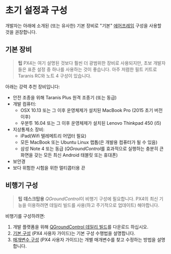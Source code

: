 # 초기 설정과 구성

개발자는 아래에 소개된 (또는 유사한) 기본 장비로 "기본" [에어프레임](../airframes/airframe_reference.md) 구성을 사용할 것을 권장합니다.

## 기본 장비

> **팁** PX4는 여기 설명된 것보다 훨씬 더 광범위한 장비로 사용되지만, 초보 개발자들은 표준 설정 중 하나를 사용하는 것이 좋습니다. 아주 저렴한 필트 키트로 Taranis RC와 노트 4 구성이 있습니다.

아래는 강력 추천 장비입니다:

* 안전 조종을 위해 Taranis Plus 원격 조종기 (또는 동급)
* 개발 컴퓨터: 
  * OSX 10.13 또는 그 이후 운영체제가 설치된 MacBook Pro (2015 초기 버전 이후)
  * 우분투 16.04 또는 그 이후 운영체제가 설치된 Lenovo Thinkpad 450 (i5)
* 지상통제소 장비: 
  * iPad(Wifi 텔레메트리 어댑터 필요)
  * 모든 MacBook 또는 Ubuntu Linux 랩톱(은 개발용 컴퓨터가 될 수 있음)
  * 삼성 Note 4 또는 동급 (*QGroundControl*를 효과적으로 실행하는 충분히 큰 화면을 갖는 모든 최신 Android 태블릿 또는 휴대폰)
* 보안경
* 보다 위험한 시험을 위한 멀티콥터용 끈

## 비행기 구성

> **팁** **데스크탑용** *QGroundControl*이 비행기 구성에 필요합니다. PX4의 최신 기능을 이용하려면 데일리 빌드를 사용(하고 주기적으로 업데이트) 해야합니다.

비행기를 구성하려면:

1. 개발 플랫폼을 위해 [QGroundControl 데일리 빌드](https://docs.qgroundcontrol.com/en/releases/daily_builds.html)를 다운로드 하십시오.
2. [기본 구성](https://docs.px4.io/en/config/) (PX4 사용자 가이드)는 기본 구성 수행법을 설명합니다. 
3. [매개변수 구성](https://docs.px4.io/en/advanced_config/parameters.html) (PX4 사용자 가이드)는 개별 매개변수를 찾고 수정하는 방법을 설명합니다.